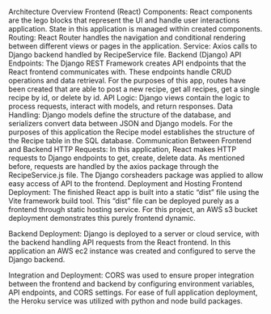  Architecture Overview
Frontend (React)
Components: React components are the lego blocks that represent the UI and handle user interactions application. State in this application is managed within created components.
Routing: React Router handles the navigation and conditional rendering between different views or pages in the application.
Service: Axios calls to Django backend handled by RecipeService file.
Backend (Django)
API Endpoints: The Django REST Framework creates API endpoints that the React frontend communicates with. These endpoints handle CRUD operations and data retrieval. For the purposes of this app, routes have been created that are able to post a new recipe, get all recipes, get a single recipe by id, or delete by id.
API Logic: Django views contain the logic to process requests, interact with models, and return responses.
Data Handling: Django models define the structure of the database, and serializers convert data between JSON and Django models. For the purposes of this application the Recipe model establishes the structure of the Recipe table in the SQL database.
Communication Between Frontend and Backend
HTTP Requests: In this application, React makes HTTP requests to Django endpoints to get, create, delete data. As mentioned before, requests are handled by the axios package through the RecipeService.js file. The Django corsheaders package was applied to allow easy access of API to the frontend.
Deployment and Hosting
Frontend Deployment: The finished React app is built into a static “dist” file using the Vite framework build tool. This “dist” file can be deployed purely as a frontend through static hosting service. For this project, an AWS s3 bucket deployment demonstrates this purely frontend dynamic. 

Backend Deployment: Django is deployed to a server or cloud service, with the backend handling API requests from the React frontend. In this application an AWS ec2 instance was created and configured to serve the Django backend. 

Integration and Deployment: CORS was used to ensure proper integration between the frontend and backend by configuring environment variables, API endpoints, and CORS settings. For ease of full application deployment, the Heroku service was utilized with python and node build packages.
